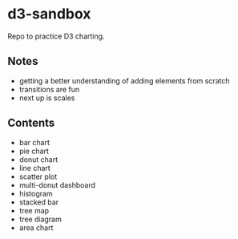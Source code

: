 # d3-sandbox

Repo to practice D3 charting.


## Notes
* getting a better understanding of adding elements from scratch
* transitions are fun
* next up is scales

## Contents
* bar chart
* pie chart
* donut chart
* line chart
* scatter plot
* multi-donut dashboard
* histogram
* stacked bar
* tree map
* tree diagram
* area chart